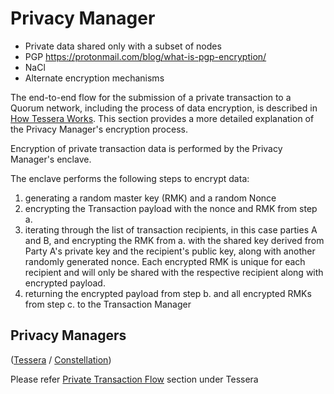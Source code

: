 # Privacy Manager

* Private data shared only with a subset of nodes
* PGP https://protonmail.com/blog/what-is-pgp-encryption/
* NaCl
* Alternate encryption mechanisms

The end-to-end flow for the submission of a private transaction to a Quorum network, including the process of data encryption, is described in [How Tessera Works](Tessera/How%20Tessera%20Works).  This section provides a more detailed explanation of the Privacy Manager's encryption process.

Encryption of private transaction data is performed by the Privacy Manager's enclave.    

The enclave performs the following steps to encrypt data:

1. generating a random master key (RMK) and a random Nonce 
1. encrypting the Transaction payload with the nonce and RMK from step a.
1. iterating through the list of transaction recipients, in this case parties A and B, and encrypting the RMK from a. with the shared key derived from Party A's private key and the recipient's public key, along with another randomly generated nonce. Each encrypted RMK is unique for each recipient and will only be shared with the respective recipient along with encrypted payload.
1. returning the encrypted payload from step b. and all encrypted RMKs from step c. to the Transaction Manager   

## Privacy Managers
([Tessera](../../Privacy/Tessera/Tessera) / [Constellation](../../Privacy/Constellation/Constellation)) 

Please refer [Private Transaction Flow](../../Privacy/Tessera/How%20Tessera%20Works) section under Tessera
